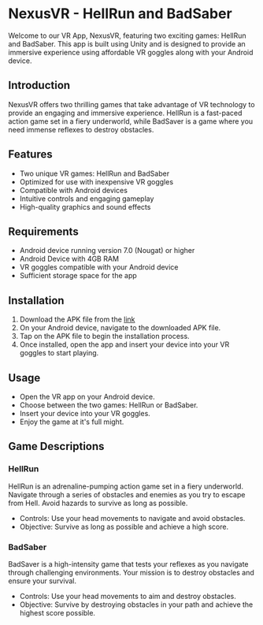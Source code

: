# NexusVR - HellRun and BadSaber
Welcome to our VR App, NexusVR, featuring two exciting games: HellRun and BadSaber. This app is built using Unity and is designed to provide an immersive experience using affordable VR goggles along with your Android device.

## Introduction
NexusVR offers two thrilling games that take advantage of VR technology to provide an engaging and immersive experience. HellRun is a fast-paced action game set in a fiery underworld, while BadSaver is a game where you need immense reflexes to destroy obstacles.

## Features
- Two unique VR games: HellRun and BadSaber
- Optimized for use with inexpensive VR goggles
- Compatible with Android devices
- Intuitive controls and engaging gameplay
- High-quality graphics and sound effects

## Requirements
- Android device running version 7.0 (Nougat) or higher
- Android Device with 4GB RAM
- VR goggles compatible with your Android device
- Sufficient storage space for the app

## Installation
1) Download the APK file from the [link](https://drive.google.com/file/d/1Bz5k_giBhuBuCrXI-gBFfpc6EEyegsE_/view?usp=sharing)
2) On your Android device, navigate to the downloaded APK file.
3) Tap on the APK file to begin the installation process.
4) Once installed, open the app and insert your device into your VR goggles to start playing.

## Usage
- Open the VR app on your Android device.
- Choose between the two games: HellRun or BadSaber.
- Insert your device into your VR goggles.
- Enjoy the game at it's full might.

## Game Descriptions
### HellRun
HellRun is an adrenaline-pumping action game set in a fiery underworld. Navigate through a series of obstacles and enemies as you try to escape from Hell. Avoid hazards to survive as long as possible.

- Controls: Use your head movements to navigate and avoid obstacles.
- Objective: Survive as long as possible and achieve a high score.

### BadSaber
BadSaver is a high-intensity game that tests your reflexes as you navigate through challenging environments. Your mission is to destroy obstacles and ensure your survival.

- Controls: Use your head movements to aim and destroy obstacles.
- Objective: Survive by destroying obstacles in your path and achieve the highest score possible.

